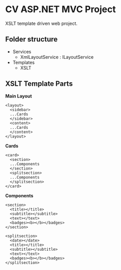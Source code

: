 # CV ASP.NET MVC Project

XSLT template driven web project.

## Folder structure

* Services
  * XmlLayoutService : ILayoutService
* Templates
  * XSLT
  
## XSLT Template Parts

**Main Layout**
```
<layout>
  <sidebar>
  ...Cards
  </sidebar>
  <content>
  ...Cards
  </content>
</layout>
```

**Cards**
```
<card>
  <section>
  ...Components
  </section>
  <splitsection>
  ...Components
  </splitsection>
</card>
```

**Components**
```
<section>
  <title></title>
  <subtitle></subtitle>
  <text></text>
  <badges><b></b></badges>
</section>
```

```
<splitsection>
  <date></date>
  <title></title>
  <subtitle></subtitle>
  <text></text>
  <badges><b></b></badges>
</splitsection>
```

